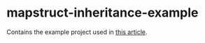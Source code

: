 # mapstruct-inheritance-example
Contains the example project used in [this article](https://dev.to/jholsch/mapping-inheritance-hierarchies-with-mapstruct-7p0).